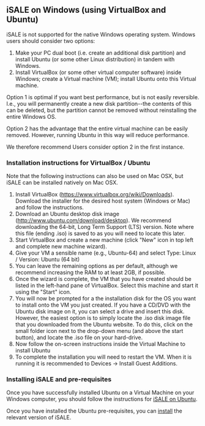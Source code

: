 ## iSALE on Windows (using VirtualBox and Ubuntu)

iSALE is not supported for the native Windows operating system. Windows users should consider two options:

1. Make your PC dual boot (i.e. create an additional disk partition) and install Ubuntu (or some other Linux distribution) in tandem with Windows.
2. Install VirtualBox (or some other virtual computer software) inside Windows; create a Virtual machine (VM); install Ubuntu onto this Virtual machine.

Option 1 is optimal if you want best performance, but is not easily reversible. I.e., you will permanently create a new disk partition--the contents of this can be deleted, but the partition cannot be removed without reinstalling the entire Windows OS.

Option 2 has the advantage that the entire virtual machine can be easily removed. However, running Ubuntu in this way will reduce performance.

We therefore recommend Users consider option 2 in the first instance.

### Installation instructions for VirtualBox / Ubuntu

Note that the following instructions can also be used on Mac OSX, but iSALE can be installed natively on Mac OSX.

1. Install VirtualBox (https://www.virtualbox.org/wiki/Downloads). Download the installer for the desired host system (Windows or Mac) and follow the instructions.
2. Download an Ubuntu desktop disk image (http://www.ubuntu.com/download/desktop). We recommend downloading the 64-bit, Long Term Support (LTS) version. Note where this file (ending .iso) is saved to as you will need to locate this later.
3. Start VirtualBox and create a new machine (click "New" icon in top left and complete new machine wizard).
4. Give your VM a sensible name (e.g., Ubuntu-64) and select Type: Linux / Version: Ubuntu (64 bit)
5. You can leave the remaining options as per default, although we recommend increasing the RAM to at least 2GB, if possible.
6. Once the wizard is complete, the VM that you have created should be listed in the left-hand pane of VirtualBox. Select this machine and start it using the "Start" icon.
7. You will now be prompted for a the installation disk for the OS you want to install onto the VM you just created. If you have a CD/DVD with the Ubuntu disk image on it, you can select a drive and insert this disk.  However, the easiest option is to simply locate the .iso disk image file that you downloaded from the Ubuntu website. To do this, click on the small folder icon next to the drop-down menu (and above the start button), and locate the .iso file on your hard-drive.
8. Now follow the on-screen instructions inside the Virtual Machine to install Ubuntu
9. To complete the installation you will need to restart the VM. When it is running it is recommended to Devices -> Install Guest Additions. 

### Installing iSALE and pre-requisites

Once you have successfully installed Ubuntu on a Virtual Machine on your Windows computer, you should follow the instructions for [iSALE on Ubuntu](https://github.com/isale-code/iSALE2D/wiki/iSALE-on-Ubuntu-and-Debian).

Once you have installed the Ubuntu pre-requisites, you can [install](https://github.com/isale-code/iSALE2D/wiki/Installation-instructions#installing-isale-dellen-for-scientific-use) the relevant version of iSALE.